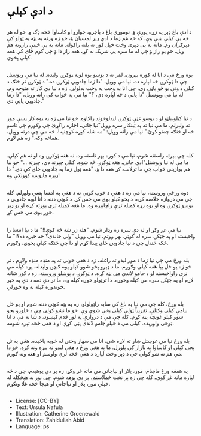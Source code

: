 # د ادې کېلې

##
د ادې باغ ډېر په زړه پورې ؤ. نوموړی باغ د باجرو، جوارو او کاساوا څخه ډک و. خو له هر څه یې کیلې ښې وې. که څه هم زما د ادې ډیر لمسیان ؤ، خو زه ورته په پټه په ټولو کې ډېرګران وم. ماته به یې ډېری وخت خپل کور ته بلنه راکوله. ماته به یې ځینې رازونه هم ویل. خو یو راز ؤ چې له ما سره یې شریک نه کړ، هغه راز دا ؤ چې کوم ځای کې هغه کیلې پخوي.

##
یوه ورځ مې د انا له کوره بېرون، لمر ته د بوسو یوه لویه ټوکرۍ ولیده. له نیا مې وپوښتل چې دا ټوکرۍ څه لپاره ده، نیا مې وویل، "دا زما جادویي ټوکرۍ ده." د ټوکرۍ تر څنګ د کیلې د ونې یو څو پاڼې وې، چې انا به وخت په وخت بدلولې. زه د نیا دې کار ته متوجه وم. له نیا مې وپوښتل "دا پاڼې د څه لپاره دي، ؟" نیا مې په ځواب کې راته وویل، "دا زما جادویي پاڼې دي."

##
د نیا کیلو،پاڼو او د بوسو غټې ټوکرۍ لیدلوخوند راکاوه. خو نيا مې زه په يوه کار پسې مور ته ولېږلم. ما مې نیا ته په ټینګار سره وویل"نیا جانې، اجازه راکړئ چې وګورم چې تاسو څه او څنګه چمتو کوئ." نیا مې راته وویل: "مه شله کېږه کوچنيه!، څه مې چې درته وویل، هماغه وکه." زه هم لاړم.

##
کله چې بیرته راستنه شوم، نیا مې د کوره بهر ناسته وه، نه هغه ټوکرۍ وه او نه هم کیلې. ما مې له نیا وپوښتل"ادې جانې، هغه ټوکرۍ څه شوه، کیلې چېرته دي، چېرته ..." خو بیا هم یوازینی ځواب چې ما ترلاسه کړ هغه دا ؤ، "هغه ټول زما په جادویي ځای کې دي." دا ډېره مایوسه کوونکې وه!

##
دوه ورځې وروسته، نیا مې زه د هغې د خوب کوټې ته د هغې په امسا پسې ولېږلم. کله چې مې دروازه خلاصه کړه، د پخو کیلو بوی مې حس کړ. د کوټې دننه د انا لویه جادويي د بوسو ټوکرۍ وه او یوه زړه کمپله ترې راچاپېره وه. ما هغه کمپله ترې پورته کړه او یو ډېر خوږ بوی مې حس کړ.

##

نیا مې غږ وکړ او له دې سره زه وډار شوم، "هله ژر شه څه کوې!!"
ما د نیا امسا را واخیسته او په چټکۍ سره له کوټې بهر ووتم، نیا مې وویل "ولې خاندې؟ څه خبره ده؟!"
ما ځکه خندل چې د نیا جادويي ځای پیدا کړم او دا چې څنګه کیلې پخوي، وګورم.

##
بله ورځ مې چې نیا زما د مور لیدو ته راغله، زه د هغې خونې ته په منډه منډه ولاړم ، تر څو زه یو ځل بیا هغه کیلې وګورم. ما د ډيرو پخو شوو کېلو یوه ګېډۍ ولیدله. یوه کیله مې ترې راواخیسته او د جامو لاندې مې پټه کړه. د ټوکرۍ د پوښلو وروسته، زه د کور شاته لاړم او په چټکۍ سره مې کېله وخوړه. دا ترټولو خوږه کیله وه، ما تر دې دمه د دې په څېر خوندوره کېله نه وه خوړلې.

##
بله ورځ، کله چې مې نيا په باغ کې سابه راټولولو، زه په پټه کوټې دننه شوم او یو ځل بیامې کيلې وکتلې. تقریبآ ټولې کېلې پخې شوې وې. خو ما نشو کولی چې د څلورو پخو شوو کېلو غونچه پټه کړم. کله چې مې د دروازې په لور قدم کېښود، د شا نه مې د انا ټوخی واورېده. کیلې مې د خپلو جامو لاندې پټې کړې او د هغې څخه تېره شومه.

##
بله ورځ نیا مې غوښتل ښار ته لاړه شي، انا مې سهار وختي له خوبه پاڅېده. هغې به تل پخې کېلې او کاساوا په بازار کې پلورل. ما په هغې ورځ د هغې لیدو ته بیړه ونه کړه. خو دا مې هم نه شو کولی چې د ډېر وخت لپاره د هغې څخه لرې واوسم او هغه ونه ګورم.

##
په همغه ورځ ماښام، مور، پلار او نیاجانې مې ماته غږ وکړ، زه پر دې پوهیدم، چې د څه لپاره ماته غږ کوي، کله چې زه پر تخت څملاستم، پر دې پوهه شوم، چې نور به هېڅکله له خپلې مور، پلار او نیاجانې او هیچا څخه غلا ونکړم.

##
* License: [CC-BY]
* Text: Ursula Nafula
* Illustration: Catherine Groenewald
* Translation: Zahidullah Abid
* Language: ps
